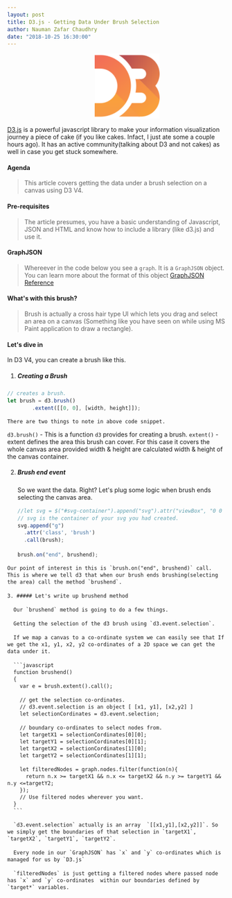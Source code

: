 ```yaml
---
layout: post
title: D3.js - Getting Data Under Brush Selection
author: Nauman Zafar Chaudhry
date: "2018-10-25 16:30:00"
---
```


<img src="/assets/d3js-icon.svg" style="margin-left:40%;width:150px;"/>

[D3.js](https://d3js.org/) is a powerful javascript library to make your information visualization journey a piece of cake (if you like cakes. Infact, I just ate some a couple hours ago). It has an active community(talking about D3 and not cakes) as well in case you get stuck somewhere.

#### Agenda
> This article covers getting the data under a brush selection on a canvas using D3 V4.

#### Pre-requisites

> The article presumes, you have a basic understanding of Javascript, JSON and HTML and know how to include a library (like d3.js) and use it.

#### GraphJSON
> Whereever in the code below you see a `graph`. It is a `GraphJSON` object. You can learn more about the format of this object [GraphJSON Reference](https://github.com/GraphAlchemist/GraphJSON)

#### What's with this brush?

> Brush is actually a cross hair type UI which lets you drag and select an area on a canvas (Something like you have seen on while using MS Paint application to draw a rectangle).

#### Let's dive in

  In D3 V4, you can create a brush like this.

1. #####  Creating a Brush
```javascript
// creates a brush.
let brush = d3.brush()
        .extent([[0, 0], [width, height]]);
```

    There are two things to note in above code snippet.
   `d3.brush()` - This is a function `d3` provides for creating a brush.
   `extent()` - extent defines the area this brush can cover. For this case it covers the whole canvas area provided width & height are calculated width & height of the canvas container.

2. ##### Brush end event

    So we want the data. Right? Let's plug some logic when brush ends selecting the canvas area.

    ```javascript
    //let svg = $("#svg-container").append("svg").attr("viewBox", "0 0 " + width + " " + height);
    // svg is the container of your svg you had created.
    svg.append("g")
      .attr('class', 'brush')
      .call(brush);

    brush.on("end", brushend);
  ```
  Our point of interest in this is `brush.on("end", brushend)` call. This is where we tell d3 that when our brush ends brushing(selecting the area) call the method `brushend`.

3. ##### Let's write up brushend method

    Our `brushend` method is going to do a few things.

    Getting the selection of the d3 brush using `d3.event.selection`.

    If we map a canvas to a co-ordinate system we can easily see that If we get the x1, y1, x2, y2 co-ordinates of a 2D space we can get the data under it.

    ```javascript
    function brushend()
    {
      var e = brush.extent().call();

      // get the selection co-ordinates.
      // d3.event.selection is an object [ [x1, y1], [x2,y2] ]
      let selectionCordinates = d3.event.selection;

      // boundary co-ordinates to select nodes from.
      let targetX1 = selectionCordinates[0][0];
      let targetY1 = selectionCordinates[0][1];
      let targetX2 = selectionCordinates[1][0];
      let targetY2 = selectionCordinates[1][1];

      let filteredNodes = graph.nodes.filter(function(n){
        return n.x >= targetX1 && n.x <= targetX2 && n.y >= targetY1 && n.y <=targetY2;
      });
      // Use filtered nodes wherever you want.
    }
    ```

    `d3.event.selection` actually is an array  `[[x1,y1],[x2,y2]]`. So we simply get the boundaries of that selection in `targetX1`, `targetX2`, `targetY1`, `targetY2`.

    Every node in our `GraphJSON` has `x` and `y` co-ordinates which is managed for us by `D3.js`

    `filteredNodes` is just getting a filtered nodes where passed node has `x` and `y` co-ordinates  within our boundaries defined by `target*` variables.
